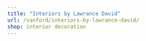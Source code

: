 ```yaml
---
title: "Interiors by Lawrance David"
url: /sanford/interiors-by-lawrance-david/
shop: interior decoration
---
```

